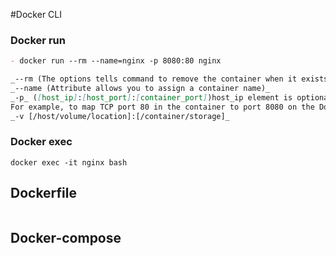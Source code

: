 #Docker CLI

### Docker run

```Markdown
- docker run --rm --name=nginx -p 8080:80 nginx

_--rm (The options tells command to remove the container when it exists automatically)_
_--name (Attribute allows you to assign a container name)_
_-p_ ([host_ip]:[host_port]:[container_port])host_ip element is optional and you don't need to specify it when running the command.
For example, to map TCP port 80 in the container to port 8080 on the Docker host you would run: 8080:80
_-v [/host/volume/location]:[/container/storage]_
```



### Docker exec

```
docker exec -it nginx bash
```


## Dockerfile
```

```

## Docker-compose
```

```